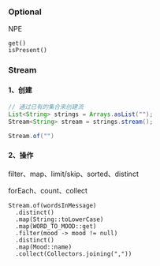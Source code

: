 ### Optional
NPE
```
get()
isPresent()
```

### Stream

#### 1、创建

```java
// 通过已有的集合来创建流
List<String> strings = Arrays.asList("");
Stream<String> stream = strings.stream();

Stream.of("")
```

#### 2、操作
filter、map、limit/skip、sorted、distinct

forEach、count、collect

```
Stream.of(wordsInMessage)
  .distinct()
  .map(String::toLowerCase)
  .map(WORD_TO_MOOD::get)
  .filter(mood -> mood != null)
  .distinct()
  .map(Mood::name)
  .collect(Collectors.joining(","))
```
